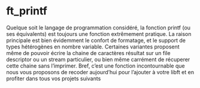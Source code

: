 # ft_printf

Quelque soit le langage de programmation considéré, la fonction printf (ou ses équivalents) est toujours une fonction extrêmement pratique. La raison principale est bien
évidemment le confort de formatage, et le support de types hétérogènes en nombre variable. Certaines variantes proposent même de pouvoir écrire la chaine de caractères
résultat sur un file descriptor ou un stream particulier, ou bien même carrément de récuperer cette chaine sans l’imprimer. Bref, c’est une fonction incontournable que nous vous
proposons de recoder aujourd’hui pour l’ajouter à votre libft et en profiter dans tous
vos projets suivants
